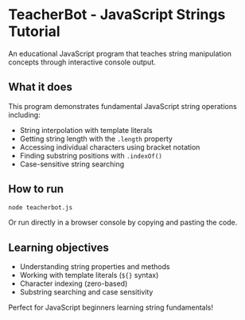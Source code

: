 # TeacherBot - JavaScript Strings Tutorial

An educational JavaScript program that teaches string manipulation concepts through interactive console output.

## What it does

This program demonstrates fundamental JavaScript string operations including:

- String interpolation with template literals
- Getting string length with the `.length` property
- Accessing individual characters using bracket notation
- Finding substring positions with `.indexOf()`
- Case-sensitive string searching

## How to run

```bash
node teacherbot.js
```

Or run directly in a browser console by copying and pasting the code.

## Learning objectives

- Understanding string properties and methods
- Working with template literals (`${}` syntax)
- Character indexing (zero-based)
- Substring searching and case sensitivity

Perfect for JavaScript beginners learning string fundamentals!
